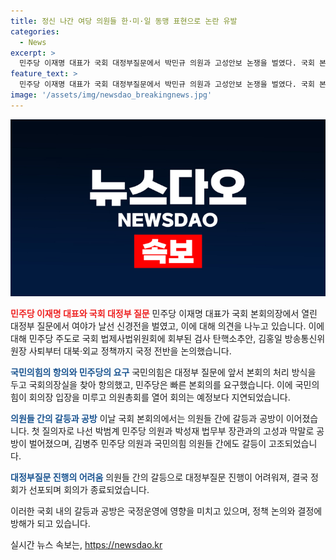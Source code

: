 ```yaml
---
title: 정신 나간 여당 의원들 한·미·일 동맹 표현으로 논란 유발
categories:
  - News
excerpt: >
  민주당 이재명 대표가 국회 대정부질문에서 박민규 의원과 고성안보 논쟁을 벌였다. 국회 본회의는 예정보다 1시간 34분 늦게 시작됐고, 민주당의 강경한 드라이브가 국정운영을 방해하고 있다는 여당의 주장까지 나왔다. 검찰 탄핵 추진부터 대북 정책까지 다루며 야당과 여당은 고성과 막말을 주고받았고, 국회는 소란에 휩싸여 진행이 어렵다고 판단돼 정회를 선포했다.
feature_text: >
  민주당 이재명 대표가 국회 대정부질문에서 박민규 의원과 고성안보 논쟁을 벌였다. 국회 본회의는 예정보다 1시간 34분 늦게 시작됐고, 민주당의 강경한 드라이브가 국정운영을 방해하고 있다는 여당의 주장까지 나왔다. 검찰 탄핵 추진부터 대북 정책까지 다루며 야당과 여당은 고성과 막말을 주고받았고, 국회는 소란에 휩싸여 진행이 어렵다고 판단돼 정회를 선포했다.
image: '/assets/img/newsdao_breakingnews.jpg'
---
```


<p><img src="/assets/img/newsdao_breakingnews.jpg" alt="koreaapp 속보" /></p>

<p><b><span style="color: #ee2323;">민주당 이재명 대표와 국회 대정부 질문</span></b>
민주당 이재명 대표가 국회 본회의장에서 열린 대정부 질문에서 여야가 날선 신경전을 벌였고, 이에 대해 의견을 나누고 있습니다. 이에 대해 민주당 주도로 국회 법제사법위원회에 회부된 검사 탄핵소추안, 김홍일 방송통신위원장 사퇴부터 대북·외교 정책까지 국정 전반을 논의했습니다.</p>

<p><b><span style="color: #1a5490;">국민의힘의 항의와 민주당의 요구</span></b>
국민의힘은 대정부 질문에 앞서 본회의 처리 방식을 두고 국회의장실을 찾아 항의했고, 민주당은 빠른 본회의를 요구했습니다. 이에 국민의힘이 회의장 입장을 미루고 의원총회를 열어 회의는 예정보다 지연되었습니다.</p>

<p><b><span style="color: #1a5490;">의원들 간의 갈등과 공방</span></b>
이날 국회 본회의에서는 의원들 간에 갈등과 공방이 이어졌습니다. 첫 질의자로 나선 박범계 민주당 의원과 박성재 법무부 장관과의 고성과 막말로 공방이 벌어졌으며, 김병주 민주당 의원과 국민의힘 의원들 간에도 갈등이 고조되었습니다.</p>

<p><b><span style="color: #1a5490;">대정부질문 진행의 어려움</span></b>
의원들 간의 갈등으로 대정부질문 진행이 어려워져, 결국 정회가 선포되며 회의가 종료되었습니다.</p>

<p>이러한 국회 내의 갈등과 공방은 국정운영에 영향을 미치고 있으며, 정책 논의와 결정에 방해가 되고 있습니다.</p>
실시간 뉴스 속보는, <a href="https://newsdao.kr" rel="dofollow">https://newsdao.kr</a>


